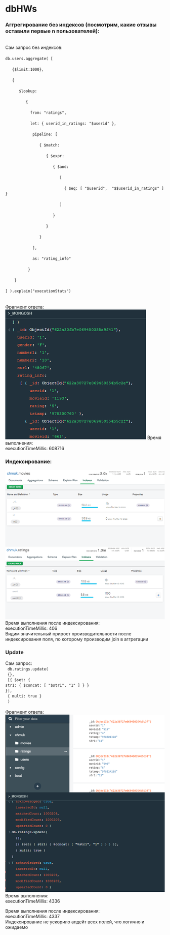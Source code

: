 # dbHWs

### Аггрегирование без индексов (посмотрим, какие отзывы оставили первые n пользователей):
<br>
Сам запрос без индексов:
<br>
<code>
db.users.aggregate( [<br>
   {$limit:1000},<br>
   {<br>
      $lookup:<br>
         {<br>
           from: "ratings",<br>
           let: { userid_in_ratings: "$userid" },<br>
            pipeline: [<br>
               { $match:<br>
                  { $expr:<br>
                     { $and:<br>
                        [<br>
                          { $eq: [ "$userid",  "$$userid_in_ratings" ] }<br>
                        ]<br>
                     }<br>
                  }<br>
               }<br>
            ],<br>
            as: "rating_info"<br>
          }<br>
    }<br>
] ).explain("executionStats")<br>
</code>
<br>
Фрагмент ответа:<br>
<img src="./photo/q1.png" />
Время выполнения:<br>
executionTimeMillis: 608716
<br>

### Индексирование:
<img src="./photo/in1.png" />
<img src="./photo/in2.png" />
Время выполнения после индексирования:<br>
executionTimeMillis: 406<br>
Видим значительный прирост производительности после индексирования поля, по которому производим join в аггрегации

### Update
Сам запрос:<br>
<code>
db.ratings.update(<br>
  {},<br>
  [{ $set: { str1: { $concat: [ "$str1", "1" ] } } }],<br>
  { multi: true }<br>
)<br>
</code>
<br>
Фрагмент ответа:<br>
<img src="./photo/q2.png" />
<br>
Время выполнения:<br>
executionTimeMillis: 4336<br>

Время выполнения после индексирования:<br>
 executionTimeMillis: 4337<br>
 Индексирование не ускорило апдейт всех полей, что логично и ожидаемо
